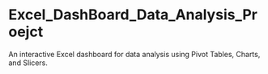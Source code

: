 # Excel_DashBoard_Data_Analysis_Proejct
An interactive Excel dashboard for data analysis using Pivot Tables, Charts, and Slicers.
